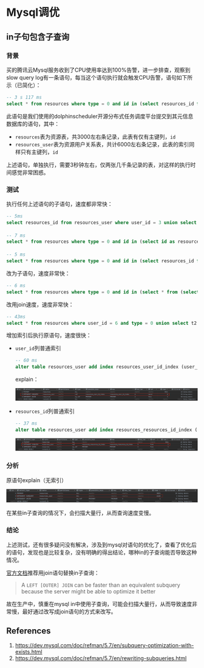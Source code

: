 # Mysql调优

## in子句包含子查询

### 背景

买的腾讯云Mysql服务收到了CPU使用率达到100%告警，进一步排查，观察到slow query log有一条语句，每当这个语句执行就会触发CPU告警，语句如下所示（已简化）：

```sql
-- 3 s 117 ms
select * from resources where type = 0 and id in (select resources_id from resources_user where user_id = 3 union select id as resources_id from resources where user_id = 3);
```

此语句是我们使用的dolphinscheduler开源分布式任务调度平台提交到其元信息数据库的语句，其中：

- `resources`表为资源表，共3000左右条记录，此表有仅有主键列，`id`
- `resources_user`表为资源用户关系表，共计6000左右条记录，此表的索引同样只有主键列，`id`

上述语句，单独执行，需要3秒钟左右，仅两张几千条记录的表，对这样的执行时间感觉非常困惑。

### 测试

执行任何上述语句的子语句，速度都非常快：

```sql
-- 5ms
select resources_id from resources_user where user_id = 3 union select id as resources_id from resources where user_id = 3;

-- 7 ms
select * from resources where type = 0 and id in (select id as resources_id from resources where user_id = 3);

-- 5 ms
select * from resources where type = 0 and id in (select resources_id from resources_user where user_id = 3);
```

改为子语句，速度非常快：

```sql
-- 6 ms
select * from resources where type = 0 and id in (select * from (select resources_id from resources_user where user_id = 3 union select id as resources_id from resources where user_id = 3) as temp);
```

改用join速度，速度非常快：

```sql
-- 43ms
select * from resources where user_id = 6 and type = 0 union select t2.* from resources_user t1 join resources t2 on t1.resources_id = t2.id where t1.user_id = 6 and t2.type = 0;
```

增加索引后执行原语句，速度很快：

- `user_id`列普通索引

  ```sql
  -- 60 ms
  alter table resources_user add index resources_user_id_index (user_id);
  ```

  explain：

  ![image-20220419214731884](Mysql%E8%B0%83%E4%BC%98_assets/explain-with-index-resources_user_id_index.png)

- `resources_id`列普通索引

  ```sql
  -- 37 ms
  alter table resources_user add index resources_resources_id_index (resources_id);
  ```

  ![image-20220419215427656](Mysql%E8%B0%83%E4%BC%98_assets/explain-with-index-resources_resources_id_index.png)

### 分析

原语句explain（无索引）

![image-20220419215223346](Mysql%E8%B0%83%E4%BC%98_assets/explain-without-index.png)

在某些in子查询的情况下，会扫描大量行，从而查询速度变慢。

### 结论

上述测试，还有很多疑问没有解决，涉及到mysql对语句的优化了，查看了优化后的语句，发现也是比较复杂，没有明确的得出结论，哪种in的子查询能否导致这种情况。

[官方文档](https://dev.mysql.com/doc/refman/5.7/en/rewriting-subqueries.html)推荐用join语句替换in子查询：

> A `LEFT [OUTER] JOIN` can be faster than an equivalent subquery because the server might be able to optimize it better

故在生产中，慎重在mysql in中使用子查询，可能会扫描大量行，从而导致速度非常慢，最好通过改写成join语句的方式来改写。

## References

1. https://dev.mysql.com/doc/refman/5.7/en/subquery-optimization-with-exists.html
1. https://dev.mysql.com/doc/refman/5.7/en/rewriting-subqueries.html
